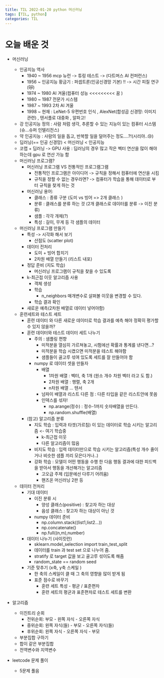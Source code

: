 ```yaml
---
title: TIL 2022-01-20 python 머신러닝 
tags: [TIL, python]
categories: TIL
---
```

# 오늘 배운 것 

- 머신러닝 
  - 인공지능 역사 
    - 1940 ~ 1956 mcp 뉴런 -> 튜링 테스트 -> (다트머스 AI 컨퍼런스)
    - 1956 ~ 인공지능 황금기 : 퍼셉트론(인공신경망 기본) !! -> 시간 피질 연구(😿)
    - 1974 ~ 1980  AI 겨울(컴퓨터 성능 <<<<<<<<< 꿈 )
    - 1980 ~ 1987 전문가 시스템 
    - 1987 ~ 1993 2차 AI 겨울 
    - 1998 ~ 현재 : LeNet-5 우편번호 인식 , AlexNet(합성곱 신경망: 이미지 관련) , 텐서플로 대중화 , 알파고! 
  - 강 인공지능 정의 : 사람 처럼 생각, 추론할 수 있는 지능이 있는 컴퓨터 시스템(슈...슈퍼 인텔리전스)
  - 약 인공지능 : 사람의 일을 돕고, 반복할 일을 덜어주는 정도....?!(시리야..😢)
  - 딥러닝(== 인공 신경망) < 머신러닝 < 인공지능 
  - 코랩 + 딥러닝 -> GPU 사용 : 딥러닝의 경우 많고 작은 벡터 연산을 많이 해야하는데 gpu 로 연산 가능 함 
  - 머신러닝 프로그램? 
    - 머신러닝 프로그램 VS 전통적인 프로그램그램
      - 전통적인 프로그램은 아이디어 -> 규칙을 정해서 컴퓨터에 연산을 시킴 
      - 규칙을 정할 수 없는 경우라면? -> 컴퓨터가 학습을 통해 데이터로 부터 규칙을 찾게 하는 것 
    - 머신러닝 용어: 
      - 클래스 : 종류 구분 (도미 vs 빙어 => 2개 클래스 )
      - 분류 : 클래스를 분류 하는 것 (2개 클래스로 데이터를 분류 -> 이진 분류)
      - 샘플 : 각각 개체(?)
      - 특성 : 길이, 무게 등 각 샘플의 데이터 
  - 머신러닝 프로그램 만들기 
    - 특성 -> 시각화 해서 보기 
      - 산점도 (scatter plot)
    - 데이터 전처리 
      - 도미 + 빙어 합치기 
      - 2차원 배열 만들기 (리스트 내포)
    - 정답 준비 (지도 학습)
      - 머신러닝 프로그램이 규칙을 찾을 수 있도록
    - k-최근접 이웃 알고리즘 사용
      - 객체 생성 
      - 학습
        - n_neighbors 매개변수로 살펴볼 이웃을 변경할 수 있다.
      - 학습 결과 확인 
    - 새로운 예측(2차원 배열로 데이터 넣어야함)
  - 훈련세트와 테스트 세트 
    - 훈련 데이터 와 다른 새로운 데이터로 학습 결과를 예측 해야 정확히 평가할 수 있지 않을까? 
    - 훈련 데이터와 테스트 데이터 세트 나누기 
      - 주의 : 샘플링 편향 
        - 미적분을 열심히 가르쳐놓고, 시험에선 확률과 통계를 낸다면...? 
        - 미적분을 학습 시켰으면 미적분을 테스트 해야함 
        - 샘플들이 골고루 섞여 있도록 세트를 잘 만들어야 함
      - numpy 로 데이터 셋을 만들자 
        - 배열 
          - 1차원 배열 : 벡터, 축 1개 (원소 개수 차원 벡터 라고 도 함.)
          - 2차원 배열 : 행렬, 축 2개
          - n차원 배열 ... 텐서
        - 넘파이 배열과 리스트 다른 점 : 다른 타입을 같은 리스트안에 못씀 
        - 인덱스를 섞자! 
          - np.arange(정수) : 정수-1까지 숫자배열을 만든다. 
          - np.random.shuffle(배열)
    - (참고) 알고리즘 분류 
      - 지도 학습 : 입력과 타겟(가르침) 이 있는 데이터로 학습 시키는 알고리즘 <- 여기 학습중 
        - k-최근접 이웃 
        - 다른 알고리즘이 많음 
      - 비지도 학습 : 입력 데이터만으로 학습 시키는 알고리즘(특성 개수 줄이거나 비슷한 샘플 끼리 모은다거나..)
      - 강화 학습 : 모델이 어떤 행동을 수행 한 다음 행동 결과에 대한 피드백을 받아서 행동을 개선해가는 알고리즘 
        - 고오급 주제 (입문에선 다루기 어려움)
        - 핸즈온 머신러닝 2판 등 
  - 데이터 전처리 
    - 기대 데이터 
      - 이진 분류 시
        - 양성 클래스(positive) : 찾고자 하는 대상
        - 음성 클래스 : 찾고자 하는 대상이 아닌 것 
      - numpy 데이터 준비 
        - np.column.stack((list1,list2...))
        - np.concatenate()
        - np.full((n,m),number)
    - 데이터 나누기 (사이킷런)
      - sklearn.model_selection import train_test_split
      - 데이터를 train 과 test set 으로 나누어 줌.
      - stratify 로 target 값을 보고 골고루 섞이도록 해줌 
      - random_state == random seed
    - 기준 맞추기 (x축, y축 스케일 )
      - 한 축의 스케일이 클 때 그 축의 영향을 많이 받게 됨
      - 표준 점수로 바꾸기 
        - 훈련 세트 특성 - 평균 / 표준편차
        - 훈련 세트의 평균과 표준편차로 테스트 세트를 변환 
    
- 알고리즘 
  - 이진트리 순회 
    - 전위순회: 부모 - 왼쪽 자식 - 오른쪽 자식
    - 중위순회: 왼쪽 자식(들) - 부모 - 오른쪽 자식(들)
    - 후위순회: 왼쪽 자식 - 오른쪽 자식 - 부모 
  - 부분집합 구하기 
  - 합이 같은 부분집합 
  - 전역변수와 지역변수 

- leetcode 문제 풀이 
  - 5문제 풀음